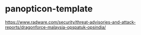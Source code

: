 # panopticon-template

https://www.radware.com/security/threat-advisories-and-attack-reports/dragonforce-malaysia-opspatuk-opsindia/
